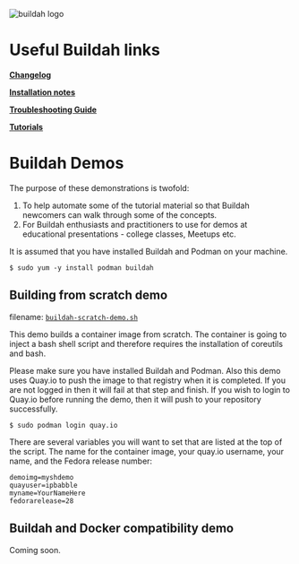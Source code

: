 ![buildah logo](https://cdn.rawgit.com/projectatomic/buildah/master/logos/buildah-logo_large.png)

# Useful Buildah links

**[Changelog](../CHANGELOG.md)**

**[Installation notes](../install.md)**

**[Troubleshooting Guide](../troubleshooting.md)**

**[Tutorials](../docs/tutorials/README.md)**

# Buildah Demos

The purpose of these demonstrations is twofold:

1. To help automate some of the tutorial material so that Buildah newcomers can walk through some of the concepts.
2. For Buildah enthusiasts and practitioners to use for demos at educational presentations - college classes, Meetups etc.

It is assumed that you have installed Buildah and Podman on your  machine.

    $ sudo yum -y install podman buildah

## Building from scratch demo 

filename: [`buildah-scratch-demo.sh`](https://github.com/projectatomic/buildah/demos/buildah-scratch-demo.sh)

This demo builds a container image from scratch. The container is going to inject a bash shell script and therefore requires the installation of coreutils and bash.

Please make sure you have installed Buildah and Podman. Also this demo uses Quay.io to push the image to that registry when it is completed. If you are not logged in then it will fail at that step and finish. If you wish to login to Quay.io before running the demo, then it will push to your repository successfully.

    $ sudo podman login quay.io

There are several variables you will want to set that are listed at the top of the script. The name for the container image, your quay.io username, your name, and the Fedora release number:

    demoimg=myshdemo
    quayuser=ipbabble
    myname=YourNameHere
    fedorarelease=28

## Buildah and Docker compatibility demo

Coming soon.


